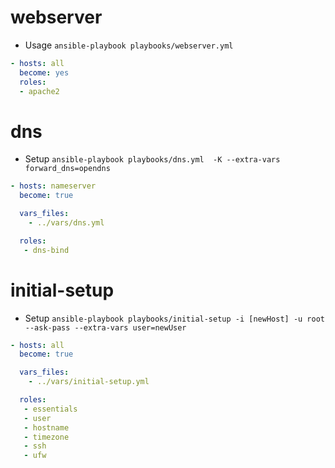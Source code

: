 # webserver
* Usage
``` ansible-playbook playbooks/webserver.yml ```
```yaml
- hosts: all
  become: yes
  roles:
  - apache2
```

# dns
* Setup
```ansible-playbook playbooks/dns.yml  -K --extra-vars forward_dns=opendns ```
```yaml
- hosts: nameserver
  become: true

  vars_files:
    - ../vars/dns.yml

  roles:
   - dns-bind
```

# initial-setup
* Setup
``` ansible-playbook playbooks/initial-setup -i [newHost] -u root --ask-pass --extra-vars user=newUser  ```

```yaml
- hosts: all
  become: true

  vars_files:
    - ../vars/initial-setup.yml

  roles:
   - essentials
   - user
   - hostname
   - timezone
   - ssh
   - ufw
```
